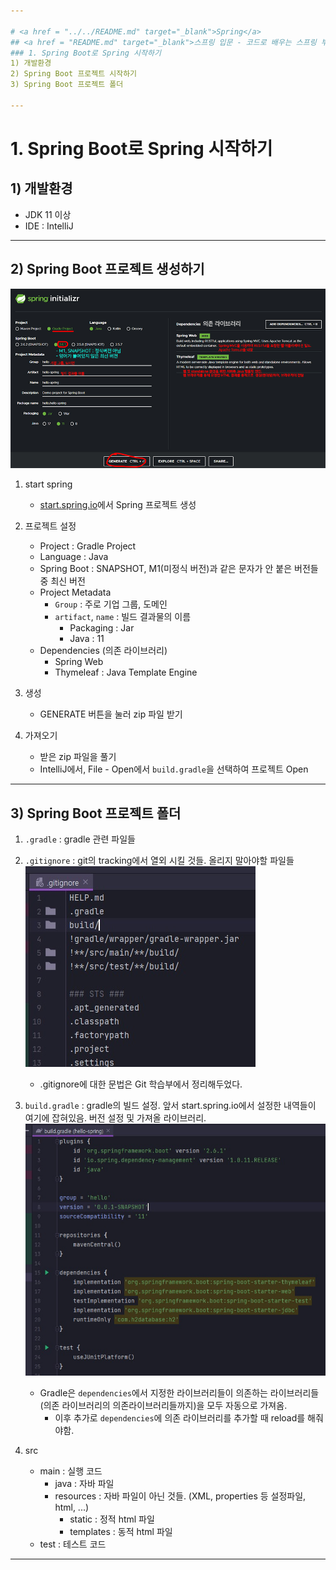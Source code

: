 ```yaml
---

# <a href = "../../README.md" target="_blank">Spring</a>
## <a href = "README.md" target="_blank">스프링 입문 - 코드로 배우는 스프링 부트, 웹 MVC, DB 접근 기술</a>
### 1. Spring Boot로 Spring 시작하기
1) 개발환경
2) Spring Boot 프로젝트 시작하기
3) Spring Boot 프로젝트 폴더

---
```


# 1. Spring Boot로 Spring 시작하기

## 1) 개발환경
- JDK 11 이상
- IDE : IntelliJ

---

## 2) Spring Boot 프로젝트 생성하기

![image](img/Start_Spring.jpg)

1. start spring
   - <a href="https://start.spring.io" target="_blank">start.spring.io</a>에서 Spring 프로젝트 생성


2. 프로젝트 설정
   - Project : Gradle Project
   - Language : Java
   - Spring Boot : SNAPSHOT, M1(미정식 버전)과 같은 문자가 안 붙은 버전들 중 최신 버전
   - Project Metadata
     - `Group` : 주로 기업 그룹, 도메인
     - `artifact`, `name` : 빌드 결과물의 이름
       - Packaging : Jar
       - Java : 11
   - Dependencies (의존 라이브러리)
     - Spring Web
     - Thymeleaf : Java Template Engine


3. 생성
   - GENERATE 버튼을 눌러 zip 파일 받기


4. 가져오기
   - 받은 zip 파일을 풀기
   - IntelliJ에서, File - Open에서 `build.gradle`을 선택하여 프로젝트 Open

---

## 3) Spring Boot 프로젝트 폴더

1. `.gradle` : gradle 관련 파일들

2. `.gitignore` : git의 tracking에서 열외 시킬 것들. 올리지 말아야할 파일들  
   ![image](img/gitignore.jpg)
    - .gitignore에 대한 문법은 Git 학습부에서 정리해두었다.
    
3. `build.gradle` : gradle의 빌드 설정. 앞서 start.spring.io에서 설정한 내역들이 여기에 잡혀있음. 버전 설정 및 가져올 라이브러리.  
    ![image](img/BuildGradle.jpg)
    - Gradle은 `dependencies`에서 지정한 라이브러리들이 의존하는 라이브러리들(의존 라이브러리의 의존라이브러리들까지)을 모두 자동으로 가져옴.
      - 이후 추가로 `dependencies`에 의존 라이브러리를 추가할 때 reload를 해줘야함.

4. src
    - main : 실행 코드
        - java : 자바 파일
        - resources : 자바 파일이 아닌 것들. (XML, properties 등 설정파일, html, ...)
            - static : 정적 html 파일
            - templates : 동적 html 파일
    - test : 테스트 코드

---